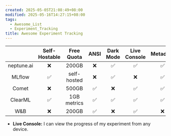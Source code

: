 ```yaml
---
created: 2025-05-05T21:08:49+08:00
modified: 2025-05-16T14:27:15+08:00
tags:
  - Awesome_List
  - Experiment_Tracking
title: Awesome Experiment Tracking
---
```


|            | Self-Hostable | Free Quota  | ANSI | Dark Mode | Live Console | Metadata | Uncommitted Changes | Artifacts | Nested Metric |
| :--------: | :-----------: | :---------: | :--: | :-------: | :----------: | :------: | :-----------------: | :-------: | :-----------: |
| neptune.ai |       ❌       |    200GB    |  ❌   |     ✅     |      ✅       |    ✅     |          ✅          |     ✅     |       ✅       |
|   MLflow   |       ✅       | self-hosted |  ❌   |     ✅     |      ❌       |    ✅     |          ❌          |     ✅     |       ✅       |
|   Comet    |       ❌       |    500GB    |  ✅   |     ❌     |      ✅       |    ✅     |          ✅          |     ✅     |       ✅       |
|  ClearML   |       ✅       | 1GB metrics |  ✅   |     ✅     |      ✅       |    ✅     |          ✅          |     ✅     |       ✅       |
|    W&B     |       ❌       |    200GB    |  ✅   |     ❌     |      ✅       |    ❌     |          ❌          |     ✅     |       ✅       |

- **Live Console:** I can view the progress of my experiment from any device.
